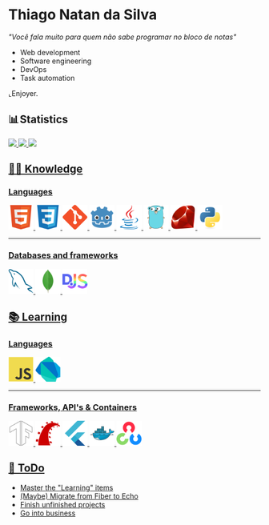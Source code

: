 # Thiago Natan da Silva
 _"Você fala muito para quem não sabe programar no bloco de notas"_



- Web development
- Software engineering
- DevOps
- Task automation

⌞Enjoyer.

## 📊 Statistics

<div>
  <a href="https://github.com/oagarian">
  <div style="display: inline_block">
  <img height="180em" src="https://github-readme-stats.vercel.app/api?username=oagarian&show_icons=true&theme=radical&count_private=true"/>
  <img height="180em" src="https://github-readme-stats.vercel.app/api/top-langs/?username=oagarian&theme=radical&layout=compact"/>
  <img src="https://github-profile-trophy.vercel.app/?username=oagarian&theme=darkhub&margin-w=9&hide_border=true">
</div>   
</div>
</div> 

## 👨‍🎓 Knowledge
  <h3>Languages</h3>
<div style="display: inline_block">
  <img height="50" width="50" src="https://raw.githubusercontent.com/devicons/devicon/1119b9f84c0290e0f0b38982099a2bd027a48bf1/icons/html5/html5-original.svg" />
  <img height="50" width="50" src="https://raw.githubusercontent.com/devicons/devicon/1119b9f84c0290e0f0b38982099a2bd027a48bf1/icons/css3/css3-original.svg" />
  <img height="50" width="50" src="https://raw.githubusercontent.com/devicons/devicon/1119b9f84c0290e0f0b38982099a2bd027a48bf1/icons/git/git-original.svg"/>
  <img height="50" width="50" src="https://raw.githubusercontent.com/devicons/devicon/1119b9f84c0290e0f0b38982099a2bd027a48bf1/icons/godot/godot-original.svg" />
  <img height="50" width="50" src="https://raw.githubusercontent.com/devicons/devicon/1119b9f84c0290e0f0b38982099a2bd027a48bf1/icons/java/java-original.svg" />
  <img height="50" width="50" src="https://raw.githubusercontent.com/devicons/devicon/1119b9f84c0290e0f0b38982099a2bd027a48bf1/icons/go/go-original.svg" />
  <img height="50" width="50" src="https://raw.githubusercontent.com/devicons/devicon/1119b9f84c0290e0f0b38982099a2bd027a48bf1/icons/ruby/ruby-original.svg" />
  <img height="50" width="50" src="https://raw.githubusercontent.com/devicons/devicon/1119b9f84c0290e0f0b38982099a2bd027a48bf1/icons/python/python-original.svg" />
</div>
<hr>
  <h3>Databases and frameworks</h3>
<div style="display: inline_block">
  <img height="50" width="50" src="https://raw.githubusercontent.com/devicons/devicon/1119b9f84c0290e0f0b38982099a2bd027a48bf1/icons/mysql/mysql-original.svg" />
  <img height="50" width="50" src="https://raw.githubusercontent.com/devicons/devicon/1119b9f84c0290e0f0b38982099a2bd027a48bf1/icons/mongodb/mongodb-original.svg" />
  <img height="50" width="50" src="https://raw.githubusercontent.com/devicons/devicon/1119b9f84c0290e0f0b38982099a2bd027a48bf1/icons/discordjs/discordjs-original.svg" />
</div>

## 📚 Learning
 
  <h3>Languages</h3>

  <div style="display: inline_block">
  <img height="50" width="50" src="https://raw.githubusercontent.com/devicons/devicon/1119b9f84c0290e0f0b38982099a2bd027a48bf1/icons/javascript/javascript-original.svg" />

  <img height="50" width="50" src="https://raw.githubusercontent.com/devicons/devicon/1119b9f84c0290e0f0b38982099a2bd027a48bf1/icons/dart/dart-original.svg" />
 
  
  <hr>
  <h3>Frameworks, API's & Containers</h3>
<div style="display: inline_block">
    <img height="50" width="50" src="https://raw.githubusercontent.com/devicons/devicon/1119b9f84c0290e0f0b38982099a2bd027a48bf1/icons/tensorflow/tensorflow-line.svg" />
    <img height="50" width="50" src="https://raw.githubusercontent.com/devicons/devicon/1119b9f84c0290e0f0b38982099a2bd027a48bf1/icons/rails/rails-plain.svg" />
 <img height="50" width="50" src="https://raw.githubusercontent.com/devicons/devicon/1119b9f84c0290e0f0b38982099a2bd027a48bf1/icons/flutter/flutter-original.svg" />
  <img height="50" width="50" src="https://raw.githubusercontent.com/devicons/devicon/1119b9f84c0290e0f0b38982099a2bd027a48bf1/icons/docker/docker-original.svg" />
  <img height="50" width="50" src="https://raw.githubusercontent.com/devicons/devicon/1119b9f84c0290e0f0b38982099a2bd027a48bf1/icons/opencv/opencv-original.svg" />
</div>
  </div>

## 📑 ToDo
<ul>
 <li>Master the "Learning" items</li>
 <li>(Maybe) Migrate from Fiber to Echo</li>
 <li>Finish unfinished projects</li>
 <li>Go into business</li>
</ul>
